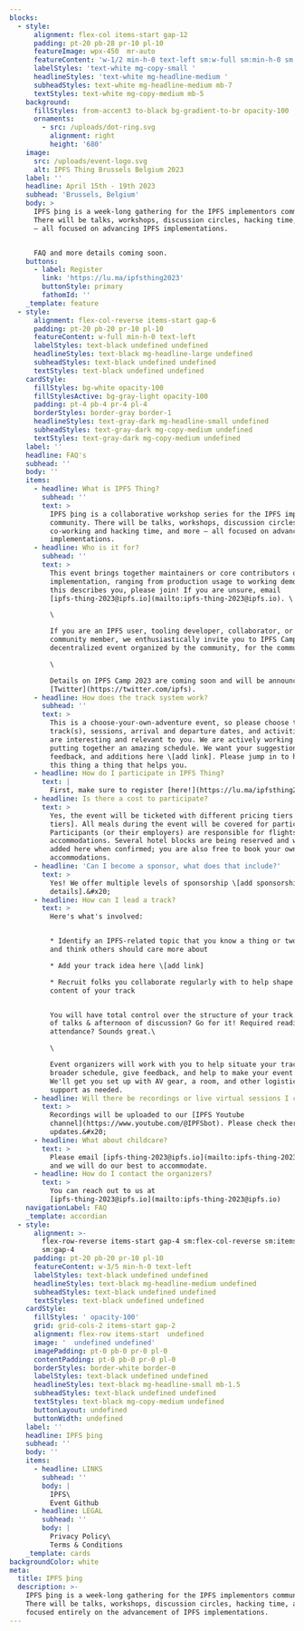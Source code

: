 ```yaml
---
blocks:
  - style:
      alignment: flex-col items-start gap-12
      padding: pt-20 pb-28 pr-10 pl-10
      featureImage: wpx-450  mr-auto
      featureContent: 'w-1/2 min-h-0 text-left sm:w-full sm:min-h-0 sm:text-left'
      labelStyles: 'text-white mg-copy-small '
      headlineStyles: 'text-white mg-headline-medium '
      subheadStyles: text-white mg-headline-medium mb-7
      textStyles: text-white mg-copy-medium mb-5
    background:
      fillStyles: from-accent3 to-black bg-gradient-to-br opacity-100
      ornaments:
        - src: /uploads/dot-ring.svg
          alignment: right
          height: '680'
    image:
      src: /uploads/event-logo.svg
      alt: IPFS Thing Brussels Belgium 2023
    label: ''
    headline: April 15th - 19th 2023
    subhead: 'Brussels, Belgium'
    body: >
      IPFS þing is a week-long gathering for the IPFS implementors community.
      There will be talks, workshops, discussion circles, hacking time, and more
      — all focused on advancing IPFS implementations.


      FAQ and more details coming soon.
    buttons:
      - label: Register
        link: 'https://lu.ma/ipfsthing2023'
        buttonStyle: primary
        fathomId: ''
    _template: feature
  - style:
      alignment: flex-col-reverse items-start gap-6
      padding: pt-20 pb-20 pr-10 pl-10
      featureContent: w-full min-h-0 text-left
      labelStyles: text-black undefined undefined
      headlineStyles: text-black mg-headline-large undefined
      subheadStyles: text-black undefined undefined
      textStyles: text-black undefined undefined
    cardStyle:
      fillStyles: bg-white opacity-100
      fillStylesActive: bg-gray-light opacity-100
      padding: pt-4 pb-4 pr-4 pl-4
      borderStyles: border-gray border-1
      headlineStyles: text-gray-dark mg-headline-small undefined
      subheadStyles: text-gray-dark mg-copy-medium undefined
      textStyles: text-gray-dark mg-copy-medium undefined
    label: ''
    headline: FAQ's
    subhead: ''
    body: ''
    items:
      - headline: What is IPFS Thing?
        subhead: ''
        text: >
          IPFS þing is a collaborative workshop series for the IPFS implementors
          community. There will be talks, workshops, discussion circles,
          co-working and hacking time, and more — all focused on advancing IPFS
          implementations.
      - headline: Who is it for?
        subhead: ''
        text: >
          This event brings together maintainers or core contributors of an IPFS
          implementation, ranging from production usage to working demos. If
          this describes you, please join! If you are unsure, email
          [ipfs-thing-2023@ipfs.io](mailto:ipfs-thing-2023@ipfs.io). \

          \

          If you are an IPFS user, tooling developer, collaborator, or curious
          community member, we enthusiastically invite you to IPFS Camp, an epic
          decentralized event organized by the community, for the community. \

          \

          Details on IPFS Camp 2023 are coming soon and will be announced on
          [Twitter](https://twitter.com/ipfs).
      - headline: How does the track system work?
        subhead: ''
        text: >
          This is a choose-your-own-adventure event, so please choose the
          track(s), sessions, arrival and departure dates, and activities that
          are interesting and relevant to you. We are actively working on
          putting together an amazing schedule. We want your suggestions,
          feedback, and additions here \[add link]. Please jump in to help make
          this thing a thing that helps you.
      - headline: How do I participate in IPFS Thing?
        text: |
          First, make sure to register [here!](https://lu.ma/ipfsthing2023)
      - headline: Is there a cost to participate?
        text: >
          Yes, the event will be ticketed with different pricing tiers \[add
          tiers]. All meals during the event will be covered for participants.
          Participants (or their employers) are responsible for flights and
          accommodations. Several hotel blocks are being reserved and will be
          added here when confirmed; you are also free to book your own
          accommodations.
      - headline: 'Can I become a sponsor, what does that include?'
        text: >
          Yes! We offer multiple levels of sponsorship \[add sponsorship
          details].&#x20;
      - headline: How can I lead a track?
        text: >
          Here's what's involved:


          * Identify an IPFS-related topic that you know a thing or two about,
          and think others should care more about

          * Add your track idea here \[add link]

          * Recruit folks you collaborate regularly with to help shape the
          content of your track


          You will have total control over the structure of your track. Morning
          of talks & afternoon of discussion? Go for it! Required reading before
          attendance? Sounds great.\

          \

          Event organizers will work with you to help situate your track in the
          broader schedule, give feedback, and help to make your event great.
          We'll get you set up with AV gear, a room, and other logistical
          support as needed.
      - headline: Will there be recordings or live virtual sessions I can attend?
        text: >
          Recordings will be uploaded to our [IPFS Youtube
          channel](https://www.youtube.com/@IPFSbot). Please check there for any
          updates.&#x20;
      - headline: What about childcare?
        text: >
          Please email [ipfs-thing-2023@ipfs.io](mailto:ipfs-thing-2023@ipfs.io)
          and we will do our best to accommodate.
      - headline: How do I contact the organizers?
        text: >
          You can reach out to us at
          [ipfs-thing-2023@ipfs.io](mailto:ipfs-thing-2023@ipfs.io)
    navigationLabel: FAQ
    _template: accordian
  - style:
      alignment: >-
        flex-row-reverse items-start gap-4 sm:flex-col-reverse sm:items-start
        sm:gap-4
      padding: pt-20 pb-20 pr-10 pl-10
      featureContent: w-3/5 min-h-0 text-left
      labelStyles: text-black undefined undefined
      headlineStyles: text-black mg-headline-medium undefined
      subheadStyles: text-black undefined undefined
      textStyles: text-black undefined undefined
    cardStyle:
      fillStyles: ' opacity-100'
      grid: grid-cols-2 items-start gap-2
      alignment: flex-row items-start  undefined
      image: '  undefined undefined'
      imagePadding: pt-0 pb-0 pr-0 pl-0
      contentPadding: pt-0 pb-0 pr-0 pl-0
      borderStyles: border-white border-0
      labelStyles: text-black undefined undefined
      headlineStyles: text-black mg-headline-small mb-1.5
      subheadStyles: text-black undefined undefined
      textStyles: text-black mg-copy-medium undefined
      buttonLayout: undefined
      buttonWidth: undefined
    label: ''
    headline: IPFS þing
    subhead: ''
    body: ''
    items:
      - headline: LINKS
        subhead: ''
        body: |
          IPFS\
          Event Github
      - headline: LEGAL
        subhead: ''
        body: |
          Privacy Policy\
          Terms & Conditions
    _template: cards
backgroundColor: white
meta:
  title: IPFS þing
  description: >-
    IPFS þing is a week-long gathering for the IPFS implementors community.
    There will be talks, workshops, discussion circles, hacking time, and more
    focused entirely on the advancement of IPFS implementations.
---
```
















